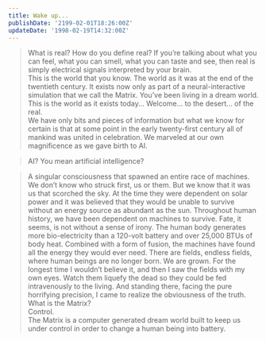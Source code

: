 ```yaml
---
title: Wake up...
publishDate: '2199-02-01T18:26:00Z'
updateDate: '1998-02-19T14:32:00Z'
---
```


> What is real? How do you define real? If you’re talking about what you can feel, what you can smell, what you can taste and see, then real is simply electrical signals interpreted by your brain.<br> This is the world that you know. The world as it was at the end of the twentieth century. It exists now only as part of a neural-interactive simulation that we call the Matrix. You’ve been living in a dream world.<br> This is the world as it exists today... Welcome... to the desert... of the real.<br> We have only bits and pieces of information but what we know for certain is that at some point in the early twenty-first century all of mankind was united in celebration. We marveled at our own magnificence as we gave birth to AI.

> AI? You mean artificial intelligence?

> A singular consciousness that spawned an entire race of machines. We don’t know who struck first, us or them. But we know that it was us that scorched the sky. At the time they were dependent on solar power and it was believed that they would be unable to survive without an energy source as abundant as the sun. Throughout human history, we have been dependent on machines to survive. Fate, it seems, is not without a sense of irony. The human body generates more bio-electricity than a 120-volt battery and over 25,000 BTUs of body heat. Combined with a form of fusion, the machines have found all the energy they would ever need. There are fields, endless fields, where human beings are no longer born. We are grown. For the longest time I wouldn’t believe it, and then I saw the fields with my own eyes. Watch them liquefy the dead so they could be fed intravenously to the living. And standing there, facing the pure horrifying precision, I came to realize the obviousness of the truth.<br> What is the Matrix?<br> Control.<br> The Matrix is a computer generated dream world built to keep us under control in order to change a human being into battery.
